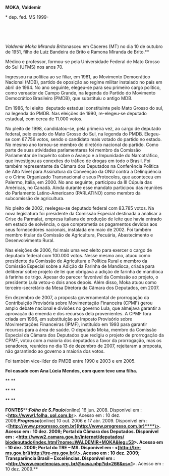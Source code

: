 **MOKA, Valdemir**

\* dep. fed. MS 1999-

 

 

*Valdemir Moka Miranda Brito*nasceu em Cáceres (MT) no dia 10 de outubro
de 1951, filho de Luiz Bandeira de Brito e Ramona Miranda de Brito.**

Médico e professor, formou-se pela Universidade Federal de Mato Grosso
do Sul (UFMS) nos anos 70.

Ingressou na política ao se filiar, em 1981, ao Movimento Democrático
Nacional (MDB), partido de oposição ao regime militar instalado no país
em abril de 1964. No ano seguinte, elegeu-se para seu primeiro cargo
político, como vereador de Campo Grande, na legenda do Partido do
Movimento Democrático Brasileiro (PMDB), que substituiu o antigo MDB.

Em 1986, foi eleito  deputado estadual constituinte pelo Mato Grosso do
sul, na legenda do PMDB. Nas eleições de 1990, re-elegeu-se deputado
estadual, com cerca de 11.000 votos.

No pleito de 1998, candidatou-se, pela primeira vez, ao cargo de
deputado federal, pelo estado do Mato Grosso do Sul, na legenda do PMDB.
Elegeu-se com 67.756 votos, sendo o candidato mais votado do partido no
estado. No mesmo ano tornou-se membro do diretório nacional do partido.
Como parte de suas atividades parlamentares foi membro da Comissão
Parlamentar de Inquérito sobre o Avanço e a Impunidade do Narcotráfico,
que investigou as conexões do tráfico de drogas em todo o Brasil. Foi
também representante da Câmara dos Deputados na Conferência Política de
Alto Nível para Assinatura da Convenção da ONU contra a Delinqüência e o
Crime Organizado Transnacional e seus Protocolos, que aconteceu em
Palermo, Itália, em 2000. No ano seguinte, participou da III Cúpula das
Américas, no Canadá. Ainda durante esse mandato participou das reuniões
do Parlamento Latino-Americano (PARLATINO) como membro da subcomissão de
agricultura.

No pleito de 2002, reelegeu-se deputado federal com 83.785 votos. Na
nova legislatura foi presidente da Comissão Especial destinada a
analisar a Crise da Parmalat, empresa italiana de produção de leite que
havia entrado em estado de solvência, o que comprometia os pagamentos
devidos aos seus fornecedores nacionais, instalada em maio de 2002. Foi
também membro titular da Comissão de Agricultura, Pecuária,
Abastecimento e Desenvolvimento Rural.

Nas eleições de 2006, foi mais uma vez eleito para exercer o cargo de
deputado federal com 100.000 votos. Nesse mesmo ano, atuou como
presidente da Comissão de Agricultura e Política Rural e membro da
Comissão Especial sobre a Adição da Farinha de Mandioca, criada para
deliberar sobre projeto de lei que obrigava a adição de farinha de
mandioca à farinha de trigo. Apesar do parecer favorável da Comissão ao
projeto, o presidente Lula vetou-o dois anos depois. Além disso, Moka
atuou como terceiro-secretário da Mesa Diretora da Câmara dos Deputados,
em 2007.

Em dezembro de 2007, a proposta governamental de prorrogação da
Contribuição Provisória sobre Movimentação Financeira (CPMF) gerou amplo
debate nacional e divisões no governo Lula, que almejava garantir a
aprovação da emenda e dos recursos dela provenientes. A CPMF fora criada
em 1996, em substituição ao Imposto Provisório sobre Movimentações
Financeiras (IPMF), instituído em 1993 para garantir recursos para a
área de saúde. O deputado Moka, membro da Comissão Especial da Câmara
dos Deputados que redigiu o projeto de prorrogação da CPMF, votou com a
maioria dos deputados a favor da prorrogação, mas os senadores, reunidos
no dia 13 de dezembro de 2007, rejeitaram a proposta, não garantindo ao
governo a maioria dos votos.

Foi também vice-líder do PMDB entre 1990 e 2003 e em 2005.

**Foi casado com Ana Lúcia Mendes, com quem teve uma filha.**

** **

** **

** **

**FONTES****:*****Folha de S.Paulo*****(online) 16 jun. 2008. Disponível
em : \<****[http://www1.folha.
uol.com.br](http://www1.folha.%20uol.com.br/)****\>. Acesso em : 10 dez.
2009;*****Progresso*****(online) 10 out. 2006 e 17 abr. 2009. Disponível
em :
\<****[http://www.progresso.com.br](http://www.progresso.com.br)****\>.
Acesso em : 10 dez. 2009; Portal da Câmara dos Deputados. Disponível em
: \<**[http://www2.camara.gov.br/internet/deputados/
biodeputado/index.html?nome=WALDEMIR+MOKA&leg=53](http://www2.camara.gov.br/internet/deputados/%20biodeputado/index.html?nome=WALDEMIR+MOKA&leg=53)\>.
Acesso em : 10 dez. 2009; Portal do TRE – MS. Disponível em :
\<[http://tre-ms.gov.br](http://tre-ms.gov.br)\>. Acesso em : 10 dez.
2009; Transparência Brasil – Excelências. Disponível em :
\<**[http://www.excelencias.org.
br/@casa.php?id=266&cs=1](http://www.excelencias.org.%20br/@casa.php?id=266&cs=1)****\>.
Acesso em : 10 dez. 2009.**
